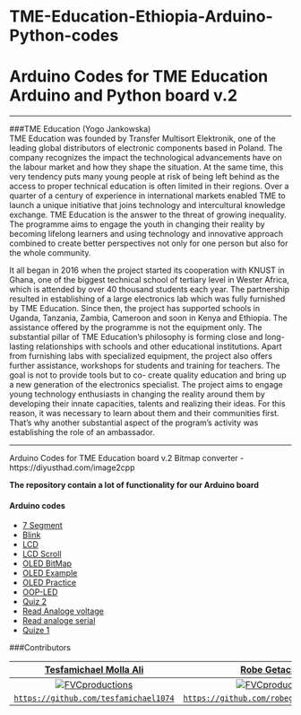# TME-Education-Ethiopia-Arduino-Python-codes
Arduino Codes for TME Education Arduino and Python board v.2
=======
<hr>

###TME Education 
(Yogo Jankowska) <br>
TME Education was founded by Transfer Multisort Elektronik, one of the leading
global distributors of electronic components based in Poland. The company
recognizes the impact the technological advancements have on the labour market
and how they shape the situation. At the same time, this very tendency puts
many young people at risk of being left behind as the access to proper technical
education is often limited in their regions. Over a quarter of a century of
experience in international markets enabled TME to launch a unique initiative
that joins technology and intercultural knowledge exchange. TME Education is
the answer to the threat of growing inequality. The programme aims to engage
the youth in changing their reality by becoming lifelong learners and using
technology and innovative approach combined to create better perspectives not
only for one person but also for the whole community.

It all began in 2016 when the project started its cooperation with KNUST in
Ghana, one of the biggest technical school of tertiary level in Wester Africa,
which is attended by over 40 thousand students each year. The partnership
resulted in establishing of a large electronics lab which was fully furnished by
TME Education. Since then, the project has supported schools in Uganda,
Tanzania, Zambia, Cameroon and soon in Kenya and Ethiopia. The assistance
offered by the programme is not the equipment only. The substantial pillar of
TME Education’s philosophy is forming close and long-lasting relationships with
schools and other educational institutions. Apart from furnishing labs with
specialized equipment, the project also offers further assistance, workshops for
students and training for teachers. The goal is not to provide tools but to co-
create quality education and bring up a new generation of the electronics
specialist. The project aims to engage young technology enthusiasts in changing
the reality around them by developing their innate capacities, talents and realizing
their ideas. For this reason, it was necessary to learn about them and
their communities first. That’s why another substantial aspect of the program’s
activity was establishing the role of an ambassador.

<hr>
Arduino Codes for TME Education board v.2
Bitmap converter - https://diyusthad.com/image2cpp

**The repository contain a lot of functionality for our Arduino board**


#### Arduino codes
* [7 Segment](https://github.com/Tesfamichael1074/TME-Education-Ethiopia-codes/blob/master/Arduino/7Segment/7Segment.ino)
* [Blink](https://github.com/Tesfamichael1074/TME-Education-Ethiopia-codes/blob/master/Arduino/Blink/Blink.ino)
* [LCD](https://github.com/Tesfamichael1074/TME-Education-Ethiopia-codes/tree/master/Arduino/LCD)
* [LCD Scroll](https://github.com/Tesfamichael1074/TME-Education-Ethiopia-codes/blob/master/Arduino/LCD_scroll/LCD_scroll.ino)
* [OLED BitMap](https://github.com/Tesfamichael1074/TME-Education-Ethiopia-codes/tree/master/Arduino/OLED-example1)
* [OLED Example](https://github.com/Tesfamichael1074/TME-Education-Ethiopia-codes/blob/master/Arduino/OLED-example1/OLED-example1.ino)
* [OLED Practice](https://github.com/Tesfamichael1074/TME-Education-Ethiopia-codes/blob/master/Arduino/OLED-practice/OLED-practice.ino)
* [OOP-LED](https://github.com/Tesfamichael1074/TME-Education-Ethiopia-codes/blob/master/Arduino/OOP-LED/OOP-LED.ino)
* [Quiz 2](https://github.com/Tesfamichael1074/TME-Education-Ethiopia-codes/blob/master/Arduino/Quiz2/Quiz2.ino)
* [Read Analoge voltage](https://github.com/Tesfamichael1074/TME-Education-Ethiopia-codes/blob/master/Arduino/Read_analong_voltage/Read_analong_voltage.ino)
* [Read analoge serial](https://github.com/Tesfamichael1074/TME-Education-Ethiopia-codes/blob/master/Arduino/analog_read_serial/analog_read_serial.ino)
* [Quize 1](https://github.com/Tesfamichael1074/TME-Education-Ethiopia-codes/blob/master/Arduino/quize/quize.ino)




###Contributors

| <a href="https://github.com/tesfamichael1074" target="_blank">**Tesfamichael Molla Ali**</a> | <a href="https://github.com/robegetachew" target="_blank">**Robe Getachew**</a> | 
| :---: |:---:| 
| [![FVCproductions](https://lh3.googleusercontent.com/ydNKXvL8HrlqWy1Be68ya_xhejXPx_c9P9z8BoGfRYy7Gp0Rj2hhqZXVVd5SHu_leBOkNutSzfDPYXgzA8NEArilhZNsvYPrQykRhiwnGBrxXeBLYwXtTeFBtzjquxI-jKqam828nPK4wrGMJof8qDcPLoTDmoaotYYZRXohEUsmpCecRdFGALgu6Dby3-6J3Nzi518dxKVDpU0Rz4bQKYWDO8FErt-5X7qTmsmeHVq4ZQo-bglcWAqvBhSpjFKivQPKlOdU91P-MIp0XIYIQN1Mnq5fW_nl9p7GPRFk-ajAyjsTNAr1Lit-8rc92RAPif4xaFsM2JfbuIn5BzvpHhDwHT9XhUJdIW-OCr0yNglBbk3QeMo8Hn7KX8WIaJe9IdUmQb06-7Yo8U32mT_f4ouedIaVoZYDJgm4KhJ14iDI1Et_5_WXrRlVGeO_QoY2aiVUmP8bib2f8j1It7ypyVLS6EpWjPRwEjOnkbVwChaskUcJmSAFwr-4SX-9R0pQ6etf719GLp6BxHjd9fvke2gl95JKh_gEaLgX4nRvG9BFo2jfaofeC0-SbaAqxU3kOXXdo5JuD4ko2lOcfNO-vlFLUhsiRA1Vlm2b9mtJ71jtbkdjl3qiqfzQ0xbg6AKOhnv_ZYi0pBCCfuwxLy9DLdqeVtEiTYtLM3NvUuEH9iLvglBVbSztuw=w908-h951-no)](https://github.com/tesfamichael1074) | [![FVCproductions](https://lh3.googleusercontent.com/5uKiFuVDiTqq7dW9sHMIEiuwJFG-oiAkV7n2OJDS59ARQRSIM-aUcX1ftbUqpi8lQIc1OQ0BB79xFteQE31VNFzayT3LKgTaaHxgtIEsFolejNXiGP32VgKdYIYm3QC_-_QiWX9ZjNrye1hVQJzAAvDjvFs3odhVgnUrX2NvRCopSZ0Q715jZwpkoGuTNRpDbCCuB82AIGKnfIlCpxV5_xMB_bs5mGGm6RiVpEnTi8Z5HaSmmO0jDMA41_mWyDoyC3ihT4dVOaQO1BdKbmLWg5mN_ln5LmS6eM-PeLwDduZeJBjZ-3bqR21HeUBD4nRZDOC2B8zRL13MYGyi2PJTXTauIrY7F6tQrG7ChujUUAScVMQ0gawsI9bpVSQ4pPGXrSyhSrPTgu9HNZe_sV0rJXyEIPHOnjfHUOadm9bcbQQoYFBDGqNxIhDlUjt7nBkDwI023IzGcuiHW9B2QaY8-QPA8me8gjqRtFmEL13rP0I0ZKQKh9OES31vRaeVCpZijQbqkrJaXzXHy17uzNvtsuNoTY4hRNmIa38weWQG-CKkxCX5IThrr1AnLqGwqkG2FK3YXe3RcKIGLpwvPVxZtSHiDTMm_Qqp-6N4DodKpCYGhzzmYZNifSlGCD9roSdwRt39ktiRcl5AlLMNkNR2uj4GS0FCZ_xmZjLXFxoHtKQtyJVdVp1iwg=w570-h578-no)](https://github.com/robegetachew)  |
| <a href="https://github.com/robegetachew" target="_blank">`https://github.com/tesfamichael1074`</a> | <a href="https://github.com/robegetachew" target="_blank">`https://github.com/robegetachew.........`</a> |